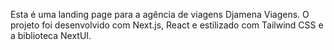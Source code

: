 Esta é uma landing page para a agência de viagens Djamena Viagens. O projeto foi desenvolvido com Next.js, React e estilizado com Tailwind CSS e a biblioteca NextUI.